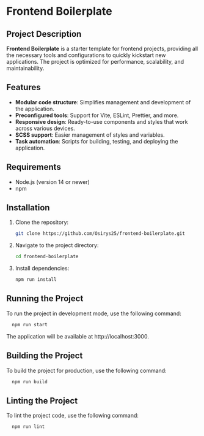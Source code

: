 # Frontend Boilerplate

## Project Description

**Frontend Boilerplate** is a starter template for frontend projects, providing all the necessary tools and configurations to quickly kickstart new applications. The project is optimized for performance, scalability, and maintainability.

## Features

- **Modular code structure**: Simplifies management and development of the application.
- **Preconfigured tools**: Support for Vite, ESLint, Prettier, and more.
- **Responsive design**: Ready-to-use components and styles that work across various devices.
- **SCSS support**: Easier management of styles and variables.
- **Task automation**: Scripts for building, testing, and deploying the application.

## Requirements
- Node.js (version 14 or newer)
- npm

## Installation

1. Clone the repository:
    ```bash
    git clone https://github.com/Osirys25/frontend-boilerplate.git
    ```
2. Navigate to the project directory:
    ```bash
    cd frontend-boilerplate
    ```
3. Install dependencies:
    ```bash
    npm run install
    ```

## Running the Project

To run the project in development mode, use the following command:
```bash
  npm run start
```

The application will be available at http://localhost:3000.

## Building the Project
To build the project for production, use the following command:
```bash
  npm run build
```

## Linting the Project
To lint the project code, use the following command:
```bash
  npm run lint
```
